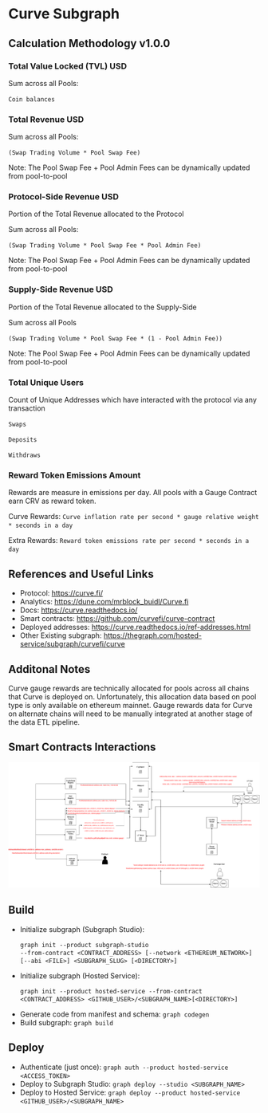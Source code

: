 # Curve Subgraph

## Calculation Methodology v1.0.0

### Total Value Locked (TVL) USD

Sum across all Pools:

`Coin balances`

### Total Revenue USD

Sum across all Pools:

`(Swap Trading Volume * Pool Swap Fee)`

Note: The Pool Swap Fee + Pool Admin Fees can be dynamically updated from pool-to-pool

### Protocol-Side Revenue USD

Portion of the Total Revenue allocated to the Protocol

Sum across all Pools:

`(Swap Trading Volume * Pool Swap Fee * Pool Admin Fee)`

Note: The Pool Swap Fee + Pool Admin Fees can be dynamically updated from pool-to-pool

### Supply-Side Revenue USD

Portion of the Total Revenue allocated to the Supply-Side

Sum across all Pools

`(Swap Trading Volume * Pool Swap Fee * (1 - Pool Admin Fee))`

Note: The Pool Swap Fee + Pool Admin Fees can be dynamically updated from pool-to-pool

### Total Unique Users

Count of Unique Addresses which have interacted with the protocol via any transaction

`Swaps`

`Deposits`

`Withdraws`

### Reward Token Emissions Amount

Rewards are measure in emissions per day. All pools with a Gauge Contract earn CRV as reward token.

Curve Rewards:
`Curve inflation rate per second * gauge relative weight * seconds in a day`

Extra Rewards:
`Reward token emissions rate per second * seconds in a day`

## References and Useful Links

- Protocol: https://curve.fi/
- Analytics: https://dune.com/mrblock_buidl/Curve.fi
- Docs: https://curve.readthedocs.io/
- Smart contracts: https://github.com/curvefi/curve-contract
- Deployed addresses: https://curve.readthedocs.io/ref-addresses.html
- Other Existing subgraph: https://thegraph.com/hosted-service/subgraph/curvefi/curve

## Additonal Notes

Curve gauge rewards are technically allocated for pools across all chains that Curve is deployed on. Unfortunately, this allocation data based on pool type is only
available on ethereum mainnet. Gauge rewards data for Curve on alternate chains will need to be manually integrated at another stage of the data ETL pipeline.

## Smart Contracts Interactions

![Curve](../../docs/images/protocols/curve.png "Curve")

## Build

- Initialize subgraph (Subgraph Studio):
  ```
  graph init --product subgraph-studio
  --from-contract <CONTRACT_ADDRESS> [--network <ETHEREUM_NETWORK>] [--abi <FILE>] <SUBGRAPH_SLUG> [<DIRECTORY>]
  ```
- Initialize subgraph (Hosted Service):
  ```
  graph init --product hosted-service --from-contract <CONTRACT_ADDRESS> <GITHUB_USER>/<SUBGRAPH_NAME>[<DIRECTORY>]
  ```
- Generate code from manifest and schema: `graph codegen`
- Build subgraph: `graph build`

## Deploy

- Authenticate (just once): `graph auth --product hosted-service <ACCESS_TOKEN>`
- Deploy to Subgraph Studio: `graph deploy --studio <SUBGRAPH_NAME>`
- Deploy to Hosted Service: `graph deploy --product hosted-service <GITHUB_USER>/<SUBGRAPH_NAME>`
